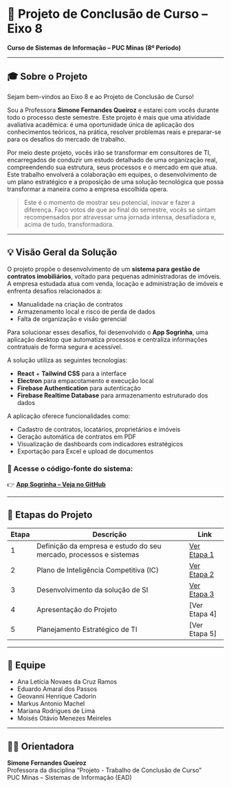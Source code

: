 # 📘 Projeto de Conclusão de Curso – Eixo 8  
**Curso de Sistemas de Informação – PUC Minas (8º Período)**

---

## 🎓 Sobre o Projeto

Sejam bem-vindos ao Eixo 8 e ao Projeto de Conclusão de Curso!

Sou a Professora **Simone Fernandes Queiroz** e estarei com vocês durante todo o processo deste semestre. Este projeto é mais que uma atividade avaliativa acadêmica: é uma oportunidade única de aplicação dos conhecimentos teóricos, na prática, resolver problemas reais e preparar-se para os desafios do mercado de trabalho.

Por meio deste projeto, vocês irão se transformar em consultores de TI, encarregados de conduzir um estudo detalhado de uma organização real, compreendendo sua estrutura, seus processos e o mercado em que atua. Este trabalho envolverá a colaboração em equipes, o desenvolvimento de um plano estratégico e a proposição de uma solução tecnológica que possa transformar a maneira como a empresa escolhida opera.

> Este é o momento de mostrar seu potencial, inovar e fazer a diferença. Faço votos de que ao final do semestre, vocês se sintam recompensados por atravessar uma jornada intensa, desafiadora e, acima de tudo, transformadora.

---

## 💡 Visão Geral da Solução

O projeto propõe o desenvolvimento de um **sistema para gestão de contratos imobiliários**, voltado para pequenas administradoras de imóveis. A empresa estudada atua com venda, locação e administração de imóveis e enfrenta desafios relacionados a:

- Manualidade na criação de contratos
- Armazenamento local e risco de perda de dados
- Falta de organização e visão gerencial

Para solucionar esses desafios, foi desenvolvido o **App Sogrinha**, uma aplicação desktop que automatiza processos e centraliza informações contratuais de forma segura e acessível.

A solução utiliza as seguintes tecnologias:
- **React** + **Tailwind CSS** para a interface
- **Electron** para empacotamento e execução local
- **Firebase Authentication** para autenticação
- **Firebase Realtime Database** para armazenamento estruturado dos dados

A aplicação oferece funcionalidades como:
- Cadastro de contratos, locatários, proprietários e imóveis
- Geração automática de contratos em PDF
- Visualização de dashboards com indicadores estratégicos
- Exportação para Excel e upload de documentos

### 🔗 Acesse o código-fonte do sistema:
👉 [**App Sogrinha – Veja no GitHub**](https://github.com/ICEI-PUC-Minas-PMV-SI/pmv-si-2025-1-pe8-t1-si-eixo8-t1-g5/tree/main/AppSogrinha)

---

## 📁 Etapas do Projeto

| Etapa | Descrição | Link |
|-------|-----------|------|
| 1 | Definição da empresa e estudo do seu mercado, processos e sistemas | [Ver Etapa 1](docs/etapa1/README.md) |
| 2 | Plano de Inteligência Competitiva (IC) | [Ver Etapa 2](docs/etapa2/README.md) |
| 3 | Desenvolvimento da solução de SI | [Ver Etapa 3](docs/etapa3/README.md) |
| 4 | Apresentação do Projeto | [Ver Etapa 4] |
| 5 | Planejamento Estratégico de TI | [Ver Etapa 5] |

---

## 👥 Equipe

- Ana Letícia Novaes da Cruz Ramos  
- Eduardo Amaral dos Passos  
- Geovanni Henrique Cadorin  
- Markus Antonio Machel  
- Mariana Rodrigues de Lima  
- Moisés Otávio Menezes Meireles  

---

## 👩‍🏫 Orientadora

**Simone Fernandes Queiroz**  
Professora da disciplina “Projeto - Trabalho de Conclusão de Curso”  
PUC Minas – Sistemas de Informação (EAD)


